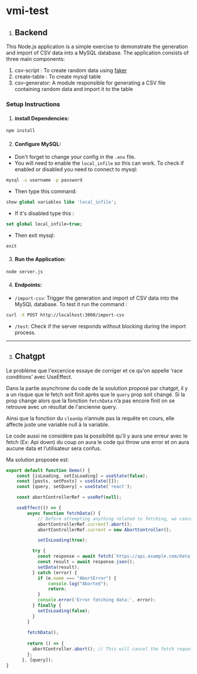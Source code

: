 # vmi-test

1. ## Backend
This Node.js application is a simple exercise to demonstrate the generation and import of CSV data into a MySQL database. The application consists of three main components:

1. csv-script : To create random data using [faker](https://www.npmjs.com/package/@faker-js/faker)
2. create-table : To create mysql table
3. csv-generator: A module responsible for generating a CSV file containing random data and import it to the table

### Setup Instructions

1. #### install Dependencies:

```bash
npm install
```

2. #### Configure MySQL:
* Don't forget to change your config in the `.env` file.
* You will need to enable the `local_infile` so this can work. To check if enabled or disabled you need to connect to mysql:
```bash
mysql -u username -p password
```
* Then type this command:
```sql
show global variables like 'local_infile';
```
* If it's disabled type this :
```sql
set global local_infile=true;
```
* Then exit mysql:
```sql
exit
```

3. #### Run the Application:
```bash
node server.js
```

4. #### Endpoints:
* `/import-csv`: Trigger the generation and import of CSV data into the MySQL database. To test it run the command :
```bash
curl -X POST http://localhost:3000/import-csv
```
* `/test`: Check if the server responds without blocking during the import process.

---

3. ## Chatgpt
Le problème que l'excercice essaye de corriger et ce qu'on appelle ‘race conditions’ avec UseEffect. 

Dans la partie asynchrone du code de la soulution proposé par chatgpt, il y a un risque que le fetch soit finit après que le `query` prop soit changé. Si la prop change alors que la fonction `fetchData` n’a pas encore finit on se retrouve avec un résultat de l'ancienne query.

Ainsi que la fonction du `cleanUp` n’annule pas la requête en cours, elle affecte juste une variable null à la variable.

Le code aussi ne considère pas la possibilité qu’il y aura une erreur avec le fetch (Ex: Api down) du coup on aura le code qui throw une error et on aura aucune data et l’utilisateur sera confus.

Ma solution proposée est:
```javascript
export default function Demo() {
    const [isLoading, setIsLoading] = useState(false);
    const [posts, setPosts] = useState([]);
    const [query, setQuery] = useState('react');

    const abortControllerRef = useRef(null);

    useEffect(() => {
        async function fetchData() {
            // Before attempting anything related to fetching, we cancel the abortController only if and only if it exists. Then, we create a new abortController and assign it to the reference.
            abortControllerRef.current?.abort();
            abortControllerRef.current = new AbortController();

            setIsLoading(true);

          try {
            const response = await fetch(`https://api.example.com/data?query=${query}`, { signal : abortControllerRef.current?.signal });
            const result = await response.json();
            setData(result);
          } catch (error) {
            if (e.name === "AbortError") {
                console.log("Aborted");
                return;
            }
            console.error('Error fetching data:', error);
          } finally {
            setIsLoading(false);
          }
        }
      
        fetchData();
      
        return () => {
          abortController.abort(); // This will cancel the fetch request if it's still ongoing
        };
      }, [query]);
}
```
